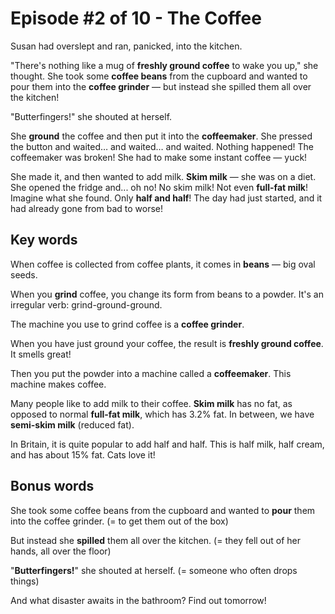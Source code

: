 # Episode #2 of 10 - The Coffee

Susan had overslept and ran, panicked, into the kitchen.

"There's nothing like a mug of **freshly ground coffee** to wake you up," she thought. She took some **coffee beans** from the cupboard and wanted to pour them into the **coffee grinder** — but instead she spilled them all over the kitchen!

"Butterfingers!" she shouted at herself.

She **ground** the coffee and then put it into the **coffeemaker**. She pressed the button and waited… and waited… and waited. Nothing happened! The coffeemaker was broken! She had to make some instant coffee — yuck!

She made it, and then wanted to add milk. **Skim milk** — she was on a diet. She opened the fridge and... oh no! No skim milk! Not even **full-fat milk**! Imagine what she found. Only **half and half**! The day had just started, and it had already gone from bad to worse!

## Key words

When coffee is collected from coffee plants, it comes in **beans** — big oval seeds.

When you **grind** coffee, you change its form from beans to a powder. It's an irregular verb: grind-ground-ground.

The machine you use to grind coffee is a **coffee grinder**.

When you have just ground your coffee, the result is **freshly ground coffee**. It smells great!

Then you put the powder into a machine called a **coffeemaker**. This machine makes coffee.

Many people like to add milk to their coffee. **Skim milk** has no fat, as opposed to normal **full-fat milk**, which has 3.2% fat. In between, we have **semi-skim milk** (reduced fat).

In Britain, it is quite popular to add half and half. This is half milk, half cream, and has about 15% fat. Cats love it!

## Bonus words

She took some coffee beans from the cupboard and wanted to **pour** them into the coffee grinder. (= to get them out of the box)

But instead she **spilled** them all over the kitchen. (= they fell out of her hands, all over the floor)

"**Butterfingers!**" she shouted at herself. (= someone who often drops things)

And what disaster awaits in the bathroom? Find out tomorrow!
